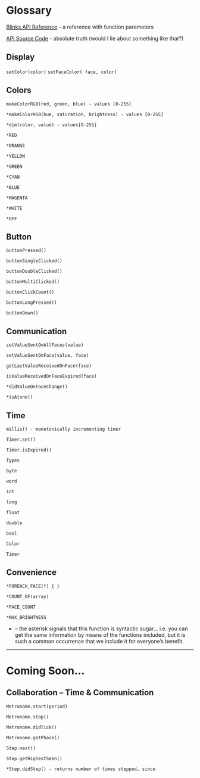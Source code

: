# Glossary

[Blinks API Reference](api.md) - a reference with function parameters


[API Source Code](https://github.com/Move38/Move38-Arduino-Platform) - absolute truth (would I lie about something like that?)

## Display

`setColor(color)`
`setFaceColor( face, color)`

## Colors

`makeColorRGB(red, green, blue) - values [0-255]`

`*makeColorHSB(hue, saturation, brightness) - values [0-255]`

`*dim(color, value) - values[0-255]`

`*RED`

`*ORANGE`

`*YELLOW`

`*GREEN`

`*CYAN`

`*BLUE`

`*MAGENTA`

`*WHITE`

`*OFF`

## Button

`buttonPressed()`

`buttonSingleClicked()`

`buttonDoubleClicked()`

`buttonMultiClicked()`

`buttonClickCount()`

`buttonLongPressed()`

`buttonDown()`

## Communication

`setValueSentOnAllFaces(value) `

`setValueSentOnFace(value, face)`

`getLastValueReceivedOnFace(face) `

`isValueReceivedOnFaceExpired(face)`

`*didValueOnFaceChange() `

`*isAlone()`

## Time

`millis() - monotonically incrementing timer`

`Timer.set()`

`Timer.isExpired()`

`Types`

`byte`

`word`

`int`

`long`

`float`

`double`

`bool`

`Color`

`Timer`

## Convenience

`*FOREACH_FACE(f) { }`

`*COUNT_OF(array)`

`*FACE_COUNT`

`*MAX_BRIGHTNESS`

* – the asterisk signals that this function is syntactic sugar… i.e. you can get the same information by means of the functions included, but it is such a common occurrence that we include it for everyone’s benefit.


----------
# Coming Soon…
## Collaboration – Time & Communication

`Metronome.start(period)`

`Metronome.stop()`

`Metronome.didTick()`

`Metronome.getPhase()`

`Step.next()`

`Step.getHighestSeen()`

`*Step.didStep() - returns number of times stepped… since`

